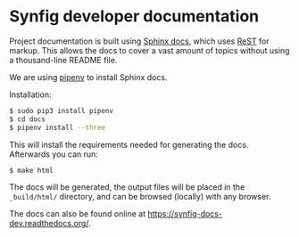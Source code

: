 Synfig developer documentation
==============================

Project documentation is built using [Sphinx docs](http://sphinx-doc.org/), which uses [ReST](http://docutils.sourceforge.net/rst.html) for markup.  This allows the docs to cover a vast amount of topics without using a thousand-line README file.

We are using [pipenv](https://docs.pipenv.org/) to install Sphinx docs.

Installation:
```bash
$ sudo pip3 install pipenv
$ cd docs
$ pipenv install --three
```

This will install the requirements needed for generating the docs. Afterwards you can run:

```bash
$ make html
```

The docs will be generated, the output files will be placed in the `_build/html/` directory, and can be browsed (locally) with any browser.

The docs can also be found online at <https://synfig-docs-dev.readthedocs.org/>.
